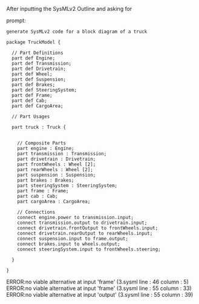 
After inputting the SysMLv2 Outline and asking for 

prompt:
```
generate SysMLv2 code for a block diagram of a truck
```

```
package TruckModel {

  // Part Definitions
  part def Engine;
  part def Transmission;
  part def Drivetrain;
  part def Wheel;
  part def Suspension;
  part def Brakes;
  part def SteeringSystem;
  part def Frame;
  part def Cab;
  part def CargoArea;

  // Part Usages
  
  part truck : Truck {
    

    // Composite Parts
    part engine : Engine;
    part transmission : Transmission;
    part drivetrain : Drivetrain;
    part frontWheels : Wheel [2];
    part rearWheels : Wheel [2];
    part suspension : Suspension;
    part brakes : Brakes;
    part steeringSystem : SteeringSystem;
    part frame : Frame;
    part cab : Cab;
    part cargoArea : CargoArea;

    // Connections
    connect engine.power to transmission.input;
    connect transmission.output to drivetrain.input;
    connect drivetrain.frontOutput to frontWheels.input;
    connect drivetrain.rearOutput to rearWheels.input;
    connect suspension.input to frame.output;
    connect brakes.input to wheels.output;
    connect steeringSystem.input to frontWheels.steering;

  }

}

```

ERROR:no viable alternative at input 'frame' (3.sysml line : 46 column : 5)
ERROR:no viable alternative at input 'frame' (3.sysml line : 55 column : 33)
ERROR:no viable alternative at input 'output' (3.sysml line : 55 column : 39)